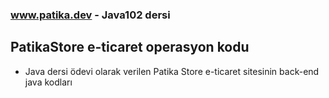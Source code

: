 ### www.patika.dev - Java102 dersi

## PatikaStore e-ticaret operasyon kodu

- Java dersi ödevi olarak verilen Patika Store e-ticaret sitesinin back-end java kodları